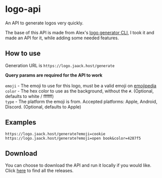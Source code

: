 # logo-api

An API to generate logos very quickly.

The base of this API is made from Alex's [logo generator CLI](https://gitlab.com/honour/logo-generator), I took it and made an API for it, while adding some needed features.

## How to use

Generation URL is `https://logo.jaack.host/generate` <br>

**Query params are required for the API to work** <br><br>
`emoji` - The emoji to use for this logo, must be a valid emoji on [emojipedia](https://emojipedia.org/) <br>
`color` - The hex color to use as the background, without the `#`. (Optional, defaults to white / ffffff)  <br>
`type` - The platform the emoji is from. Accepted platforms: Apple, Android, Discord. (Optional, defaults to Apple)

## Examples

`https://logo.jaack.host/generate?emoji=cookie` <br>
`https://logo.jaack.host/generate?emoji=open book&color=4287f5`

## Download

You can choose to download the API and run it locally if you would like. Click [here](https://github.com/astridlol/logo-api/releases) to find all the releases.
